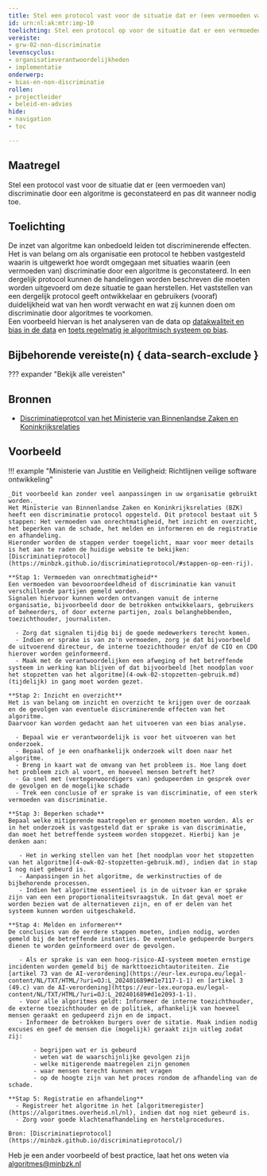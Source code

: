 ```yaml
---
title: Stel een protocol vast voor de situatie dat er (een vermoeden van) discriminatie door een algoritme is geconstateerd en pas dit wanneer nodig toe.
id: urn:nl:ak:mtr:imp-10
toelichting: Stel een protocol op voor de situatie dat er een vermoeden bestaat van discriminatie of als er geconstateerd wordt dat er sprake is van bevooroordeeldheid of discriminatie door een algoritme en pas dit protocol toe. 
vereiste: 
- grw-02-non-discriminatie
levenscyclus: 
- organisatieverantwoordelijkheden
- implementatie
onderwerp: 
- bias-en-non-discriminatie
rollen:
- projectleider
- beleid-en-advies
hide:
- navigation
- toc

---
```


<!-- tags -->

## Maatregel
Stel een protocol vast voor de situatie dat er (een vermoeden van) discriminatie door een algoritme is geconstateerd en pas dit wanneer nodig toe.

## Toelichting
De inzet van algoritme kan onbedoeld leiden tot discriminerende effecten. 
Het is van belang om als organisatie een protocol te hebben vastgesteld waarin is uitgewerkt hoe wordt omgegaan met situaties waarin (een vermoeden van) discriminatie door een algoritme is geconstateerd.
In een dergelijk protocol kunnen de handelingen worden beschreven die moeten worden uitgevoerd om deze situatie te gaan herstellen.
Het vaststellen van een dergelijk protocol geeft ontwikkelaar en gebruikers (vooraf) duidelijkheid wat van hen wordt verwacht en wat zij kunnen doen om discriminatie door algoritmes te voorkomen.  
Een voorbeeld hiervan is het analyseren van de data op [datakwaliteit en bias in de data](3-dat-01-datakwaliteit.md) en [toets regelmatig je algoritmisch systeem op bias](5-ver-02-biasanalyse.md). 

 

## Bijbehorende vereiste(n) { data-search-exclude }
<!-- Hier volgt een lijst met vereisten op basis van de in de metadata ingevulde vereiste -->

<!-- Let op! onderstaande regel met 'list_vereisten_on_maatregelen_page' niet weghalen! Deze maakt automatisch een lijst van bijbehorende verseisten op basis van de metadata  -->
??? expander "Bekijk alle vereisten"
    <!-- list_vereisten_on_maatregelen_page -->

## Bronnen 
<!-- Vul hier de relevante bronnen in voor deze maatregel -->
- [Discriminatieprotcol van het Ministerie van Binnenlandse Zaken en Koninkrijksrelaties](https://minbzk.github.io/discriminatieprotocol/)

## Voorbeeld
!!! example "Ministerie van Justitie en Veiligheid: Richtlijnen veilige software ontwikkeling"

	_Dit voorbeeld kan zonder veel aanpassingen in uw organisatie gebruikt worden._
	Het Ministerie van Binnenlandse Zaken en Koninkrijksrelaties (BZK) heeft een discriminatie protocol opgesteld. Dit protocol bestaat uit 5 stappen: Het vermoeden van onrechtmatigheid, het inzicht en overzicht, het beperken van de schade, het melden en informeren en de registratie en afhandeling.
	Hieronder worden de stappen verder toegelicht, maar voor meer details is het aan te raden de huidige website te bekijken: [Discriminatieprotocol](https://minbzk.github.io/discriminatieprotocol/#stappen-op-een-rij).

	**Stap 1: Vermoeden van onrechtmatigheid**
	Een vermoeden van bevooroordeeldheid of discriminatie kan vanuit verschillende partijen gemeld worden. 
	Signalen hiervoor kunnen worden ontvangen vanuit de interne organisatie, bijvoorbeeld door de betrokken ontwikkelaars, gebruikers of beheerders, of door externe partijen, zoals belanghebbenden, toezichthouder, journalisten. 
	  
	  - Zorg dat signalen tijdig bij de goede medewerkers terecht komen. 
	  - Indien er sprake is van zo'n vermoeden, zorg je dat bijvoorbeeld de uitvoerend directeur, de interne toezichthouder en/of de CIO en CDO hierover worden geïnformeerd. 
	  - Maak met de verantwoordelijken een afweging of het betreffende systeem in werking kan blijven of dat bijvoorbeeld [het noodplan voor het stopzetten van het algoritme](4-owk-02-stopzetten-gebruik.md) (tijdelijk) in gang moet worden gezet. 
	
	**Stap 2: Inzicht en overzicht**
	Het is van belang om inzicht en overzicht te krijgen over de oorzaak en de gevolgen van eventuele discriminerende effecten van het algoritme. 
	Daarvoor kan worden gedacht aan het uitvoeren van een bias analyse.
	
	  - Bepaal wie er verantwoordelijk is voor het uitvoeren van het onderzoek.
	  - Bepaal of je een onafhankelijk onderzoek wilt doen naar het algoritme.
	  - Breng in kaart wat de omvang van het probleem is. Hoe lang doet het probleem zich al voort, en hoeveel mensen betreft het?
	  - Ga snel met (vertegenwoordigers van) gedupeerden in gesprek over de gevolgen en de mogelijke schade
	  - Trek een conclusie of er sprake is van discriminatie, of een sterk vermoeden van discriminatie. 
	
	**Stap 3: Beperken schade**
	Bepaal welke mitigerende maatregelen er genomen moeten worden. Als er in het onderzoek is vastgesteld dat er sprake is van discriminatie, dan moet het betreffende systeem worden stopgezet. Hierbij kan je denken aan:
	
	   - Het in werking stellen van het [het noodplan voor het stopzetten van het algoritme](4-owk-02-stopzetten-gebruik.md), indien dat in stap 1 nog niet gebeurd is. 
	   - Aanpassingen in het algoritme, de werkinstructies of de bijbehorende processen.
	   - Indien het algoritme essentieel is in de uitvoer kan er sprake zijn van een een proportionaliteitsvraagstuk. In dat geval moet er worden bezien wat de alternatieven zijn, en of er delen van het systeem kunnen worden uitgeschakeld.
	  
	**Stap 4: Melden en informeren**
	De conclusies van de eerdere stappen moeten, indien nodig, worden gemeld bij de betreffende instanties. De eventuele gedupeerde burgers dienen te worden geïnformeerd over de gevolgen.
	
	   - Als er sprake is van een hoog-risico-AI-systeem moeten ernstige incidenten worden gemeld bij de markttoezichtautoriteiten. Zie [artikel 73 van de AI-verordening](https://eur-lex.europa.eu/legal-content/NL/TXT/HTML/?uri=OJ:L_202401689#d1e7117-1-1) en [artikel 3 (49.c) van de AI-verordening](https://eur-lex.europa.eu/legal-content/NL/TXT/HTML/?uri=OJ:L_202401689#d1e2093-1-1).
	   - Voor alle algoritmes geldt: Informeer de interne toezichthouder, de externe toezichthouder en de politiek, afhankelijk van hoeveel mensen geraakt en gedupeerd zijn en de impact. 
	   - Informeer de betrokken burgers over de sitatie. Maak indien nodig excuses en geef de mensen die (mogelijk) geraakt zijn uitleg zodat zij:
	     
	       - begrijpen wat er is gebeurd
	       - weten wat de waarschijnlijke gevolgen zijn
	       - welke mitigerende maatregelen zijn genomen
	       - waar mensen terecht kunnen met vragen
	       - op de hoogte zijn van het proces rondom de afhandeling van de schade.
	        
	**Stap 5: Registratie en afhandeling**
	  - Registreer het algoritme in het [algoritmeregister](https://algoritmes.overheid.nl/nl), indien dat nog niet gebeurd is.
	  - Zorg voor goede klachtenafhandeling en herstelprocedures.
	  
	Bron: [Discriminatieprotocol](https://minbzk.github.io/discriminatieprotocol/)


Heb je een ander voorbeeld of best practice, laat het ons weten via [algoritmes@minbzk.nl](mailto:algoritmes@minbzk.nl)

